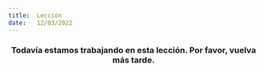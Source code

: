 ```yaml
---
title:  Lección
date:   12/03/2022
---
```


### <center>Todavía estamos trabajando en esta lección. Por favor, vuelva más tarde.</center>